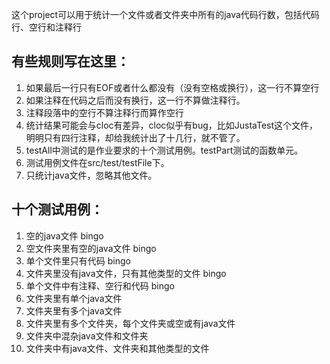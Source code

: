 这个project可以用于统计一个文件或者文件夹中所有的java代码行数，包括代码行、空行和注释行

## 有些规则写在这里：

1. 如果最后一行只有EOF或者什么都没有（没有空格或换行），这一行不算空行
2. 如果注释在代码之后而没有换行，这一行不算做注释行。
3. 注释段落中的空行不算注释行而算作空行
4. 统计结果可能会与cloc有差异，cloc似乎有bug，比如JustaTest这个文件，明明只有四行注释，却给我统计出了十几行，就不管了。
5. testAll中测试的是作业要求的十个测试用例。testPart测试的函数单元。
6. 测试用例文件在src/test/testFile下。
7. 只统计java文件，忽略其他文件。

## 十个测试用例：
1. 空的java文件 bingo
2. 空文件夹里有空的java文件 bingo
3. 单个文件里只有代码 bingo 
4. 文件夹里没有java文件，只有其他类型的文件 bingo 
5. 单个文件中有注释、空行和代码 bingo
6. 文件夹里有单个java文件
7. 文件夹里有多个java文件
8. 文件夹里有多个文件夹，每个文件夹或空或有java文件
9. 文件夹中混杂java文件和文件夹
10. 文件夹中有java文件、文件夹和其他类型的文件